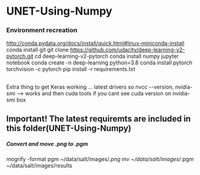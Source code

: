 # UNET-Using-Numpy

### Environment recreation ###
http://conda.pydata.org/docs/install/quick.html#linux-miniconda-install
conda install git
git clone https://github.com/udacity/deep-learning-v2-pytorch.git
cd deep-learning-v2-pytorch
conda install numpy jupyter notebook
conda create -n deep-learning python=3.8
conda install pytorch torchvision -c pytorch 
pip install -r requirements.txt
##
Extra thing to get Keras working ... latest drivers so 
nvcc --version, nvidia-smi   --> works
and then cuda tools if you cant see cuda version on nvidia-smi box

## Important!  The latest requiremts are included in this folder(UNET-Using-Numpy)



##### Convert and move .png to .pgm ########
mogrify -format pgm ~/data/salt/images/*.png
mv ~/data/salt/images/*.pgm ~/data/salt/images/results
